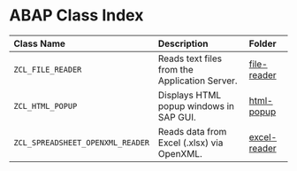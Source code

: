# ABAP Class Index

| Class Name                       | Description                                    | Folder                                                                 |
|:---------------------------------|:-----------------------------------------------|:-----------------------------------------------------------------------|
| `ZCL_FILE_READER`                | Reads text files from the Application Server.  | [file-reader](./file-reader/src/zcl_file_reader.abap)                  |
| `ZCL_HTML_POPUP`                 | Displays HTML popup windows in SAP GUI.        | [html-popup](./html-popup/src/zcl_html_popup.abap)                     |
| `ZCL_SPREADSHEET_OPENXML_READER` | Reads data from Excel (.xlsx) via OpenXML.     | [excel-reader](./excel-reader/src/zcl_spreadsheet_openxml_reader.abap) |

